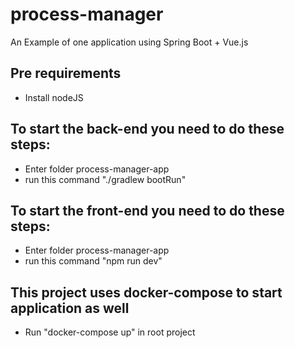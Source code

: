 # process-manager
An Example of one application using Spring Boot + Vue.js

## Pre requirements
- Install nodeJS

## To start the back-end you need to do these steps:
- Enter folder process-manager-app 
- run this command "./gradlew bootRun"

## To start the front-end you need to do these steps:
- Enter folder process-manager-app 
- run this command "npm run dev"


## This project uses docker-compose to start application as well
- Run "docker-compose up" in root project

